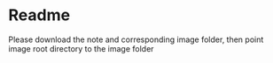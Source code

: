 # Readme
Please download the note and corresponding image folder, then point image root directory to the image folder
